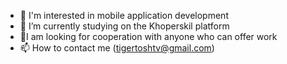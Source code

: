 - 👀 I'm interested in mobile application development
- 🌱 I’m currently studying on the Khoperskil platform
- 💞️I am looking for cooperation with anyone who can offer work
- 📫 How to contact me (tigertoshtv@gmail.com)

<!---
Anton-Krasovsky/Anton-Krasovsky is a ✨ special ✨ repository because its `README.md` (this file) appears on your GitHub profile.
You can click the Preview link to take a look at your changes.
--->
